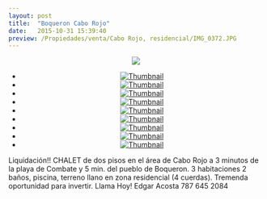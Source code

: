 ```yaml
---
layout: post
title:  "Boqueron Cabo Rojo"
date:   2015-10-31 15:39:40
preview: /Propiedades/venta/Cabo Rojo, residencial/IMG_0372.JPG
---
```


<center>
	<div class="mainImg">
		<img src="/Edweb/Propiedades/venta/Cabo Rojo, residencial/IMG_0372.JPG" class="custom">
	</div>
	<!--aqui comienza las fotos pequeñas -->
	<ul class="thumbnails">
	  <li>
	    <a href="/Edweb/Propiedades/venta/Cabo Rojo, residencial/IMG_0372.JPG">
	      <img class="tumbnails" src="/Edweb/Propiedades/venta/Cabo Rojo, residencial/IMG_0372.JPG" alt="Thumbnail">
	    </a>
	  </li>
	  <li>
	    <a href="/Edweb/Propiedades/venta/Cabo Rojo, residencial/IMG_0368.JPG">
	      <img class="tumbnails" src="/Edweb/Propiedades/venta/Cabo Rojo, residencial/IMG_0368.JPG" alt="Thumbnail">
	    </a>
	  </li>
	  <li>
	    <a href="/Edweb/Propiedades/venta/Cabo Rojo, residencial/IMG_0369.PNG">
	      <img class="tumbnails" src="/Edweb/Propiedades/venta/Cabo Rojo, residencial/IMG_0369.PNG" alt="Thumbnail">
	    </a>
	  </li>
	  <li>
	    <a href="/Edweb/Propiedades/venta/Cabo Rojo, residencial/IMG_0370.JPG">
	      <img class="tumbnails" src="/Edweb/Propiedades/venta/Cabo Rojo, residencial/IMG_0370.JPG" alt="Thumbnail">
	    </a>
	  </li>
	  <li>
	    <a href="/Edweb/Propiedades/venta/Cabo Rojo, residencial/IMG_2342.JPG">
	      <img class="tumbnails" src="/Edweb/Propiedades/venta/Cabo Rojo, residencial/IMG_2342.JPG" alt="Thumbnail">
	    </a>
	  </li>
	  <li>
	    <a href="/Edweb/Propiedades/venta/Cabo Rojo, residencial/IMG_2343.JPG">
	      <img class="tumbnails" src="/Edweb/Propiedades/venta/Cabo Rojo, residencial/IMG_2343.JPG" alt="Thumbnail">
	    </a>
	  </li>
	  <li>
	    <a href="/Edweb/Propiedades/venta/Cabo Rojo, residencial/IMG_2344.JPG">
	      <img class="tumbnails" src="/Edweb/Propiedades/venta/Cabo Rojo, residencial/IMG_2344.JPG" alt="Thumbnail">
	    </a>
	  </li>
		<li>
	    <a href="/Edweb/Propiedades/venta/Cabo Rojo, residencial/IMG_2419.JPG">
	      <img class="tumbnails" src="/Edweb/Propiedades/venta/Cabo Rojo, residencial/IMG_2419.JPG" alt="Thumbnail">
	    </a>
	  </li>
		<li>
	    <a href="/Edweb/Propiedades/venta/Cabo Rojo, residencial/unnamed.JPG">
	      <img class="tumbnails" src="/Edweb/Propiedades/venta/Cabo Rojo, residencial/unnamed.JPG" alt="Thumbnail">
	    </a>
	  </li>
	</ul>
	<script src="https://ajax.googleapis.com/ajax/libs/jquery/1.9.1/jquery.min.js"></script>
	<script type="text/javascript" src="/Edweb/js/jquery.simpleGal.js"></script>
	<script>
		$(document).ready(function () {
			$('.thumbnails').simpleGal({
				mainImage: '.custom'
			});
		});
	</script>
</center>

Liquidación!! CHALET de dos pisos en el área de Cabo Rojo a 3 minutos de la playa de Combate y 5 min. del pueblo de Boqueron. 3 habitaciones 2 baños, piscina, terreno llano en zona residencial (4 cuerdas). Tremenda oportunidad para invertir. Llama Hoy! Edgar Acosta 787 645 2084
